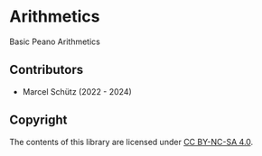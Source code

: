 # Arithmetics

Basic Peano Arithmetics


## Contributors

  - Marcel Schütz (2022 - 2024)


## Copyright

The contents of this library are licensed under
[CC BY-NC-SA 4.0](https://creativecommons.org/licenses/by-nc-sa/4.0/).
